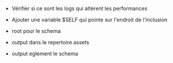 - Vérifier si ce sont les logs qui altèrent les performances
- Ajouter une variable $SELF qui pointe sur l'endroit de l'inclusion

- root pour le schema
- output dans le repertoire assets
- output eglement le schema
